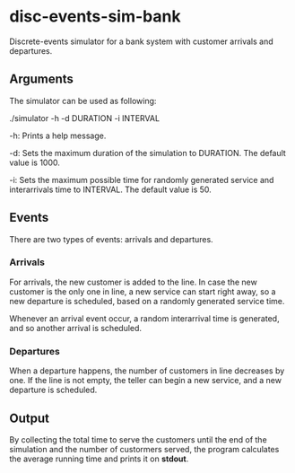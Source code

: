 # disc-events-sim-bank

Discrete-events simulator for a bank system with customer arrivals and departures.

## Arguments

The simulator can be used as following:

./simulator -h -d DURATION -i INTERVAL

-h: Prints a help message.

-d: Sets the maximum duration of the simulation to DURATION. The default value is 1000.

-i: Sets the maximum possible time for randomly generated service and interarrivals time to INTERVAL. The default value is 50.

## Events

There are two types of events: arrivals and departures.

### Arrivals

For arrivals, the new customer is added to the line. In case the new customer is the only one in line, a new service can start right away, so a new departure is scheduled, based on a randomly generated service time.

Whenever an arrival event occur, a random interarrival time is generated, and so another arrival is scheduled.

### Departures

When a departure happens, the number of customers in line decreases by one. If the line is not empty, the teller can begin a new service, and a new departure is scheduled.

## Output

By collecting the total time to serve the customers until the end of the simulation and the number of custormers served, the program calculates the average running time and prints it on **stdout**.